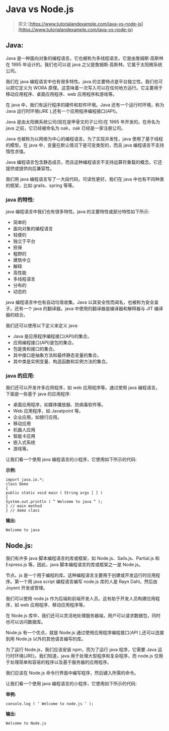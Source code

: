 # Java vs Node.js

> 原文:[https://www.tutorialandexample.com/java-vs-node-js](https://www.tutorialandexample.com/java-vs-node-js)

## Java:

Java 是一种面向对象的编程语言。它也被称为多线程语言。它是由詹姆斯·高斯林在 1995 年设计的。我们也可以说 java 之父是詹姆斯·高斯林。它属于太阳微系统公司。

我们在 java 编程语言中也有很多特性。java 的主要特点是平台独立性。我们也可以把它定义为 WORA 原理。这意味着一次写入可以在任何地方运行。它主要用于移动应用程序、桌面应用程序、web 应用程序和游戏等。

在 java 中，我们有运行程序的硬件和软件环境。Java 还有一个运行时环境，称为 Java 运行时环境(JRE ),还有一个应用程序编程接口(API)。

Java 是由太阳微系统公司(现在是甲骨文的子公司)在 1995 年开发的。在命名为 java 之前，它已经被命名为 oak，oak 已经是一家注册公司。

Java 也被称为以网络为中心的编程语言。为了实现并发性，java 使用了基于线程的模型。在 java 中，变量在默认情况下是可变类型的，而且 java 编程语言不支持惰性求值。

Java 编程语言包含静态成员，而且这种编程语言不支持运算符重载的概念。它还提供或提供向后兼容性。

我们用 java 编程语言写了一大段代码，可读性更好。我们在 java 中也有不同种类的框架，比如 grails、spring 等等。

### java 的特性:

java 编程语言中我们也有很多特性。java 的主要特性或部分特性如下所示:

*   简单的
*   面向对象的编程语言
*   轻便的
*   独立于平台
*   担保
*   粗野的
*   建筑中立
*   解释
*   高性能
*   多线程语言
*   分布的
*   动态的

java 编程语言中也有自动垃圾收集。Java 以其安全性而闻名，也被称为安全盒子。还有一个 java 的翻译器。java 中使用的翻译器是编译器和解释器与 JIT 编译器的结合。

我们还可以使用以下定义来定义 java:

*   Java 是应用程序编程接口(API)的集合。
*   应用编程接口(API)是包的集合。
*   包是类和接口的集合。
*   其中接口是抽象方法和最终静态变量的集合。
*   其中类是实例变量、构造函数和实例方法的集合。

### java 的应用:

我们还可以开发许多应用程序，如 web 应用程序等。通过使用 java 编程语言。下面是一些基于 java 的应用程序:

*   桌面应用程序，如媒体播放器、防病毒软件等。
*   Web 应用程序，如 Javatpoint 等。
*   企业应用，如银行应用。
*   移动应用
*   机器人应用
*   智能卡应用
*   嵌入式系统
*   游戏等。

让我们看一个使用 java 编程语言的小程序，它使用如下所示的代码:

**示例:**

```
import java.io.*;
class Demo
{
public static void main ( String args [ ] )
{
System.out.println ( “ Welcome to java “ );
} // main method
} // demo class 
```

**输出:**

```
Welcome to java
```

## Node.js:

我们有许多 java 脚本编程语言的库或框架，如 Node.js、Sails.js、Partial.js 和 Express.js 等。因此，java 脚本编程语言的库或框架之一是 Node.js。

节点。js 是一个用于编程的库。这种编程语言主要用于创建或开发运行时应用程序。第一个用 java script 编程语言编写 node.js 库的人是 Rayn Dahl。然后由 Joyent 开发或管理。

我们可以使用 node.js 作为后端和前端开发人员。这有助于开发人员构建应用程序，如 web 应用程序、移动应用程序等。

在 Node.js 库中，我们还可以灵活地处理服务器端，用户可以请求数据包，同时也可以访问数据库。

Node.js 有一个优点，就是 Node.js 通过使用应用程序编程接口(API ),还可以连接到用 Node.js 以外的其他语言编写的库。

为了运行 Node.js，我们应该安装 npm，而为了运行 java 程序，它需要 Java 运行时环境(JRE)。我们知道，java 用于处理大型程序和复杂程序，而 node.js 仅用于处理简单和容易的程序以及基于服务器的应用程序。

我们应该在 Node.js 命令行界面中编写程序，然后键入所需的命令。

让我们看一个使用 java 编程语言的小程序，它使用如下所示的代码:

**举例:**

```
console.log ( ‘ Welcome to node.js ‘ );
```

**输出:**

```
Welcome to Node.js
```